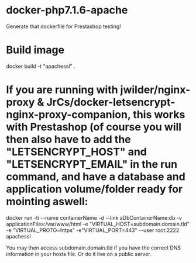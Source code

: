 # docker-php7.1.6-apache
Generate that dockerfile for Prestashop testing!

# Build image
docker build -t "apachessl" .

# If you are running with jwilder/nginx-proxy & JrCs/docker-letsencrypt-nginx-proxy-companion, this works with Prestashop (of course you will then also have to add the "LETSENCRYPT_HOST" and "LETSENCRYPT_EMAIL" in the run command, and have a database and application volume/folder ready for mointing aswell:
docker run -ti --name containerName -d --link aDbContainerName:db -v applicationFiles:/var/www/html -e "VIRTUAL_HOST=subdomain.domain.tld" -e  "VIRTUAL_PROTO=https" -e"VIRTUAL_PORT=443" --user root:2222 apachessl

You may then access subdomain.domain.tld if you have the correct DNS information in your hosts file. Or do it live on a public server.
